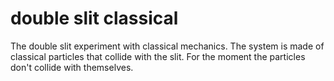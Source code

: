 # double slit classical
The double slit experiment with classical mechanics. The system is made of classical particles that collide with the slit. For the moment the particles don't collide with themselves.


